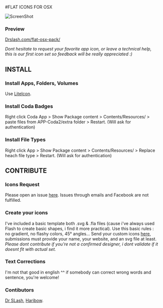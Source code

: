 #FLAT ICONS FOR OSX

![ScreenShot](http://drslash.com/wp-content/uploads/2014/07/SLASHOS.jpg)

### Preview
[Drslash.com/flat-osx-pack/](http://drslash.com/flat-osx-pack/)

*Dont hesitate to request your favorite app icon, or leave a technical help, this is our first icon set so feedback will be really appreciated :)*

## INSTALL

### Install Apps, Folders, Volumes
Use [LiteIcon](http://www.freemacsoft.net/liteicon/).

### Install Coda Badges
Right click Coda App > Show Package content > Contents/Resources/ > paste files from APP-Coda2/extra folder > Restart. (Will ask for authentication)

### Install File Types
Right click App > Show Package content >  Contents/Resources/ > Replace heach file type > Restart. (Will ask for authentication)


## CONTRIBUTE

### Icons Request
Please open an issue [here](https://github.com/dr-slash/icons-flat-osx/issues).
Issues through emails and Facebook are not fulfilled.

### Create your icons
I've included a basic template both .svg & .fla files (cause i've always used Flash to create basic shapes, i find it more practical). 
Use this basic rules : no gradient, no flashy colors, 45° angles...
Send your custom icons [here](https://github.com/dr-slash/icons-flat-osx/issues/42), submissions must provide your name, your website, and an svg file at least.
*Please dont contribute if you're not a confirmed designer, i dont validate if it doesnt fit with actual set.*

### Text Corrections
I'm not that good in english ^^ if somebody can correct wrong words and sentence, you're welcome!

### Contibutors
[Dr SLash](http://drslash.com/), [Haribow](http://oneharibow.tumblr.com/).
